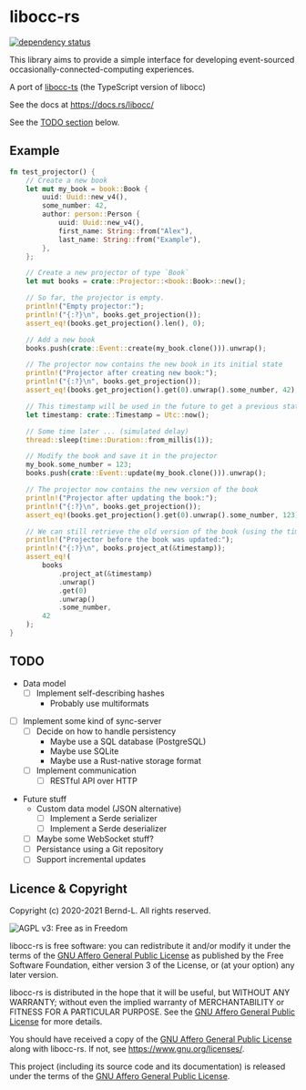 # libocc-rs

[![dependency status](https://deps.rs/crate/libocc/0.4.0/status.svg)](https://deps.rs/crate/libocc/0.4.0)

This library aims to provide a simple interface for developing event-sourced occasionally-connected-computing experiences.

A port of [libocc-ts](https://github.com/Bernd-L/libocc-ts) (the TypeScript version of libocc)

See the docs at <https://docs.rs/libocc/>

See the [TODO section](#todo) below.

## Example

```Rust
fn test_projector() {
    // Create a new book
    let mut my_book = book::Book {
        uuid: Uuid::new_v4(),
        some_number: 42,
        author: person::Person {
            uuid: Uuid::new_v4(),
            first_name: String::from("Alex"),
            last_name: String::from("Example"),
        },
    };

    // Create a new projector of type `Book`
    let mut books = crate::Projector::<book::Book>::new();

    // So far, the projector is empty.
    println!("Empty projector:");
    println!("{:?}\n", books.get_projection());
    assert_eq!(books.get_projection().len(), 0);

    // Add a new book
    books.push(crate::Event::create(my_book.clone())).unwrap();

    // The projector now contains the new book in its initial state
    println!("Projector after creating new book:");
    println!("{:?}\n", books.get_projection());
    assert_eq!(books.get_projection().get(0).unwrap().some_number, 42);

    // This timestamp will be used in the future to get a previous state of the book
    let timestamp: crate::Timestamp = Utc::now();

    // Some time later ... (simulated delay)
    thread::sleep(time::Duration::from_millis(1));

    // Modify the book and save it in the projector
    my_book.some_number = 123;
    books.push(crate::Event::update(my_book.clone())).unwrap();

    // The projector now contains the new version of the book
    println!("Projector after updating the book:");
    println!("{:?}\n", books.get_projection());
    assert_eq!(books.get_projection().get(0).unwrap().some_number, 123);

    // We can still retrieve the old version of the book (using the timestamp)
    println!("Projector before the book was updated:");
    println!("{:?}\n", books.project_at(&timestamp));
    assert_eq!(
        books
            .project_at(&timestamp)
            .unwrap()
            .get(0)
            .unwrap()
            .some_number,
        42
    );
}
```

## TODO

- Data model
  - [ ] Implement self-describing hashes
    - Probably use multiformats
- [ ] Implement some kind of sync-server
  - [ ] Decide on how to handle persistency
    - Maybe use a SQL database (PostgreSQL)
    - Maybe use SQLite
    - Maybe use a Rust-native storage format
  - [ ] Implement communication
    - [ ] RESTful API over HTTP
- Future stuff
  - Custom data model (JSON alternative)
    - [ ] Implement a Serde serializer
    - [ ] Implement a Serde deserializer
  - [ ] Maybe some WebSocket stuff?
  - [ ] Persistance using a Git repository
  - [ ] Support incremental updates

## Licence & Copyright

Copyright (c) 2020-2021 Bernd-L. All rights reserved.

![AGPL v3: Free as in Freedom](https://www.gnu.org/graphics/agplv3-with-text-162x68.png)

libocc-rs is free software: you can redistribute it and/or modify it under the terms of the [GNU Affero General Public License](/LICENSE.md) as published by the Free Software Foundation, either version 3 of the License, or (at your option) any later version.

libocc-rs is distributed in the hope that it will be useful, but WITHOUT ANY WARRANTY; without even the implied warranty of MERCHANTABILITY or FITNESS FOR A PARTICULAR PURPOSE. See the [GNU Affero General Public License](/LICENSE.md) for more details.

You should have received a copy of the [GNU Affero General Public License](/LICENSE.md) along with libocc-rs. If not, see <https://www.gnu.org/licenses/>.

This project (including its source code and its documentation) is released under the terms of the [GNU Affero General Public License](/LICENSE.md).
